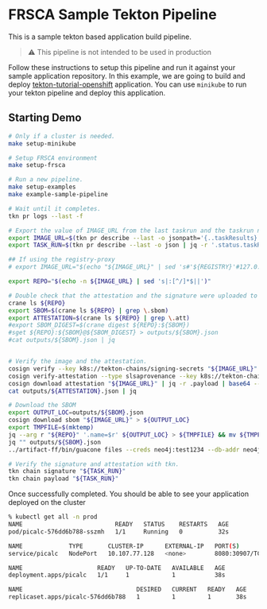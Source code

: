 # FRSCA Sample Tekton Pipeline

This is a sample tekton based application build pipeline.

> :warning: This pipeline is not intended to be used in production

Follow these instructions to setup this pipeline and run it against your sample
application repository. In this example, we are going to build and deploy
[tekton-tutorial-openshift](https://github.com/IBM/tekton-tutorial-openshift)
application. You can use `minikube` to run your tekton pipeline and deploy this
application.

## Starting Demo

```bash
# Only if a cluster is needed.
make setup-minikube

# Setup FRSCA environment
make setup-frsca

# Run a new pipeline.
make setup-examples
make example-sample-pipeline

# Wait until it completes.
tkn pr logs --last -f

# Export the value of IMAGE_URL from the last taskrun and the taskrun name:
export IMAGE_URL=$(tkn pr describe --last -o jsonpath='{..taskResults}' | jq -r '.[] | select(.name | match("IMAGE_URL$")) | .value')
export TASK_RUN=$(tkn pr describe --last -o json | jq -r '.status.taskRuns | keys[] as $k | {"k": $k, "v": .[$k]} | select(.v.status.taskResults[]?.name | match("IMAGE_URL$")) | .k')

## If using the registry-proxy
# export IMAGE_URL="$(echo "${IMAGE_URL}" | sed 's#'${REGISTRY}'#127.0.0.1:5000#')"

export REPO="$(echo -n ${IMAGE_URL} | sed 's|:[^/]*$||')"

# Double check that the attestation and the signature were uploaded to the OCI.
crane ls ${REPO}
export SBOM=$(crane ls ${REPO} | grep \.sbom)
export ATTESTATION=$(crane ls ${REPO} | grep \.att)
#export SBOM_DIGEST=$(crane digest ${REPO}:${SBOM})
#sget ${REPO}:${SBOM}@${SBOM_DIGEST} > outputs/${SBOM}.json
#cat outputs/${SBOM}.json | jq


# Verify the image and the attestation.
cosign verify --key k8s://tekton-chains/signing-secrets "${IMAGE_URL}"
cosign verify-attestation --type slsaprovenance --key k8s://tekton-chains/signing-secrets "${IMAGE_URL}"
cosign download attestation "${IMAGE_URL}" | jq -r .payload | base64 --decode > outputs/${ATTESTATION}.json
cat outputs/${ATTESTATION}.json | jq

# Download the SBOM
export OUTPUT_LOC=outputs/${SBOM}.json
cosign download sbom "${IMAGE_URL}" > ${OUTPUT_LOC}
export TMPFILE=$(mktemp)
jq --arg r "${REPO}" '.name=$r' ${OUTPUT_LOC} > ${TMPFILE} && mv ${TMPFILE} ${OUTPUT_LOC}
jq "" outputs/${SBOM}.json 
../artifact-ff/bin/guacone files --creds neo4j:test1234 --db-addr neo4j://localhost:7687 outputs/

# Verify the signature and attestation with tkn.
tkn chain signature "${TASK_RUN}"
tkn chain payload "${TASK_RUN}"
```

Once successfully completed. You should be able to see your application deployed
on the cluster

```bash
% kubectl get all -n prod
NAME                          READY   STATUS    RESTARTS   AGE
pod/picalc-576dd6b788-sszmh   1/1     Running   0          32s

NAME             TYPE       CLUSTER-IP      EXTERNAL-IP   PORT(S)          AGE
service/picalc   NodePort   10.107.77.128   <none>        8080:30907/TCP   37s

NAME                     READY   UP-TO-DATE   AVAILABLE   AGE
deployment.apps/picalc   1/1     1            1           38s

NAME                                DESIRED   CURRENT   READY   AGE
replicaset.apps/picalc-576dd6b788   1         1         1       38s
```